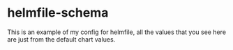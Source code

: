 # helmfile-schema
This is an example of my config for helmfile, all the values that you see here are just from the default chart values.
